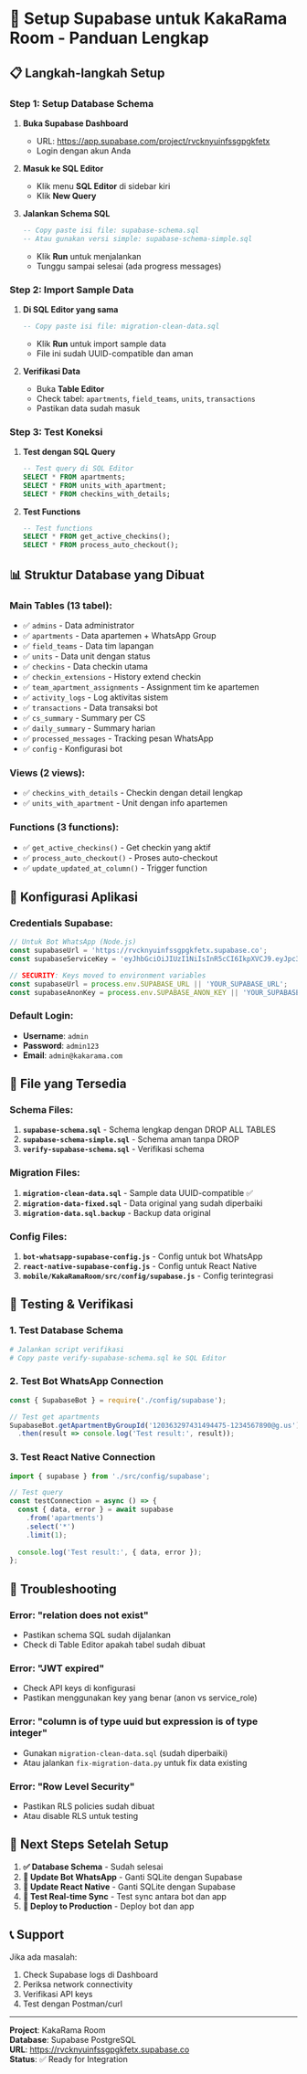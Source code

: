 # 🚀 Setup Supabase untuk KakaRama Room - Panduan Lengkap

## 📋 **Langkah-langkah Setup**

### **Step 1: Setup Database Schema**

1. **Buka Supabase Dashboard**
   - URL: https://app.supabase.com/project/rvcknyuinfssgpgkfetx
   - Login dengan akun Anda

2. **Masuk ke SQL Editor**
   - Klik menu **SQL Editor** di sidebar kiri
   - Klik **New Query**

3. **Jalankan Schema SQL**
   ```sql
   -- Copy paste isi file: supabase-schema.sql
   -- Atau gunakan versi simple: supabase-schema-simple.sql
   ```
   - Klik **Run** untuk menjalankan
   - Tunggu sampai selesai (ada progress messages)

### **Step 2: Import Sample Data**

1. **Di SQL Editor yang sama**
   ```sql
   -- Copy paste isi file: migration-clean-data.sql
   ```
   - Klik **Run** untuk import sample data
   - File ini sudah UUID-compatible dan aman

2. **Verifikasi Data**
   - Buka **Table Editor**
   - Check tabel: `apartments`, `field_teams`, `units`, `transactions`
   - Pastikan data sudah masuk

### **Step 3: Test Koneksi**

1. **Test dengan SQL Query**
   ```sql
   -- Test query di SQL Editor
   SELECT * FROM apartments;
   SELECT * FROM units_with_apartment;
   SELECT * FROM checkins_with_details;
   ```

2. **Test Functions**
   ```sql
   -- Test functions
   SELECT * FROM get_active_checkins();
   SELECT * FROM process_auto_checkout();
   ```

## 📊 **Struktur Database yang Dibuat**

### **Main Tables (13 tabel):**
- ✅ `admins` - Data administrator
- ✅ `apartments` - Data apartemen + WhatsApp Group
- ✅ `field_teams` - Data tim lapangan  
- ✅ `units` - Data unit dengan status
- ✅ `checkins` - Data checkin utama
- ✅ `checkin_extensions` - History extend checkin
- ✅ `team_apartment_assignments` - Assignment tim ke apartemen
- ✅ `activity_logs` - Log aktivitas sistem
- ✅ `transactions` - Data transaksi bot
- ✅ `cs_summary` - Summary per CS
- ✅ `daily_summary` - Summary harian
- ✅ `processed_messages` - Tracking pesan WhatsApp
- ✅ `config` - Konfigurasi bot

### **Views (2 views):**
- ✅ `checkins_with_details` - Checkin dengan detail lengkap
- ✅ `units_with_apartment` - Unit dengan info apartemen

### **Functions (3 functions):**
- ✅ `get_active_checkins()` - Get checkin yang aktif
- ✅ `process_auto_checkout()` - Proses auto-checkout
- ✅ `update_updated_at_column()` - Trigger function

## 🔧 **Konfigurasi Aplikasi**

### **Credentials Supabase:**
```javascript
// Untuk Bot WhatsApp (Node.js)
const supabaseUrl = 'https://rvcknyuinfssgpgkfetx.supabase.co';
const supabaseServiceKey = 'eyJhbGciOiJIUzI1NiIsInR5cCI6IkpXVCJ9.eyJpc3MiOiJzdXBhYmFzZSIsInJlZiI6InJ2Y2tueXVpbmZzc2dwZ2tmZXR4Iiwicm9sZSI6InNlcnZpY2Vfcm9sZSIsImlhdCI6MTc1NDUyMTY5OCwiZXhwIjoyMDcwMDk3Njk4fQ.c-TsCsWk7rG-l-Z-BvFc111oCpAsJ8wXKTqydj9sWIc';

// SECURITY: Keys moved to environment variables
const supabaseUrl = process.env.SUPABASE_URL || 'YOUR_SUPABASE_URL';
const supabaseAnonKey = process.env.SUPABASE_ANON_KEY || 'YOUR_SUPABASE_ANON_KEY';
```

### **Default Login:**
- **Username**: `admin`
- **Password**: `admin123`
- **Email**: `admin@kakarama.com`

## 📁 **File yang Tersedia**

### **Schema Files:**
1. **`supabase-schema.sql`** - Schema lengkap dengan DROP ALL TABLES
2. **`supabase-schema-simple.sql`** - Schema aman tanpa DROP
3. **`verify-supabase-schema.sql`** - Verifikasi schema

### **Migration Files:**
1. **`migration-clean-data.sql`** - Sample data UUID-compatible ✅
2. **`migration-data-fixed.sql`** - Data original yang sudah diperbaiki
3. **`migration-data.sql.backup`** - Backup data original

### **Config Files:**
1. **`bot-whatsapp-supabase-config.js`** - Config untuk bot WhatsApp
2. **`react-native-supabase-config.js`** - Config untuk React Native
3. **`mobile/KakaRamaRoom/src/config/supabase.js`** - Config terintegrasi

## 🧪 **Testing & Verifikasi**

### **1. Test Database Schema**
```bash
# Jalankan script verifikasi
# Copy paste verify-supabase-schema.sql ke SQL Editor
```

### **2. Test Bot WhatsApp Connection**
```javascript
const { SupabaseBot } = require('./config/supabase');

// Test get apartments
SupabaseBot.getApartmentByGroupId('120363297431494475-1234567890@g.us')
  .then(result => console.log('Test result:', result));
```

### **3. Test React Native Connection**
```javascript
import { supabase } from './src/config/supabase';

// Test query
const testConnection = async () => {
  const { data, error } = await supabase
    .from('apartments')
    .select('*')
    .limit(1);
    
  console.log('Test result:', { data, error });
};
```

## 🚨 **Troubleshooting**

### **Error: "relation does not exist"**
- Pastikan schema SQL sudah dijalankan
- Check di Table Editor apakah tabel sudah dibuat

### **Error: "JWT expired"**
- Check API keys di konfigurasi
- Pastikan menggunakan key yang benar (anon vs service_role)

### **Error: "column is of type uuid but expression is of type integer"**
- Gunakan `migration-clean-data.sql` (sudah diperbaiki)
- Atau jalankan `fix-migration-data.py` untuk fix data existing

### **Error: "Row Level Security"**
- Pastikan RLS policies sudah dibuat
- Atau disable RLS untuk testing

## 🎯 **Next Steps Setelah Setup**

1. **✅ Database Schema** - Sudah selesai
2. **🔄 Update Bot WhatsApp** - Ganti SQLite dengan Supabase
3. **🔄 Update React Native** - Ganti SQLite dengan Supabase  
4. **🔄 Test Real-time Sync** - Test sync antara bot dan app
5. **🔄 Deploy to Production** - Deploy bot dan app

## 📞 **Support**

Jika ada masalah:
1. Check Supabase logs di Dashboard
2. Periksa network connectivity
3. Verifikasi API keys
4. Test dengan Postman/curl

---

**Project**: KakaRama Room  
**Database**: Supabase PostgreSQL  
**URL**: https://rvcknyuinfssgpgkfetx.supabase.co  
**Status**: ✅ Ready for Integration
